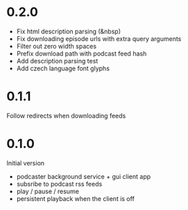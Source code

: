 # 0.2.0

 - Fix html description parsing (&nbsp)
 - Fix downloading episode urls with extra query arguments
 - Filter out zero width spaces
 - Prefix download path with podcast feed hash
 - Add description parsing test
 - Add czech language font glyphs

# 0.1.1

Follow redirects when downloading feeds

# 0.1.0

Initial version
 - podcaster background service + gui client app
 - subsribe to podcast rss feeds
 - play / pause / resume
 - persistent playback when the client is off